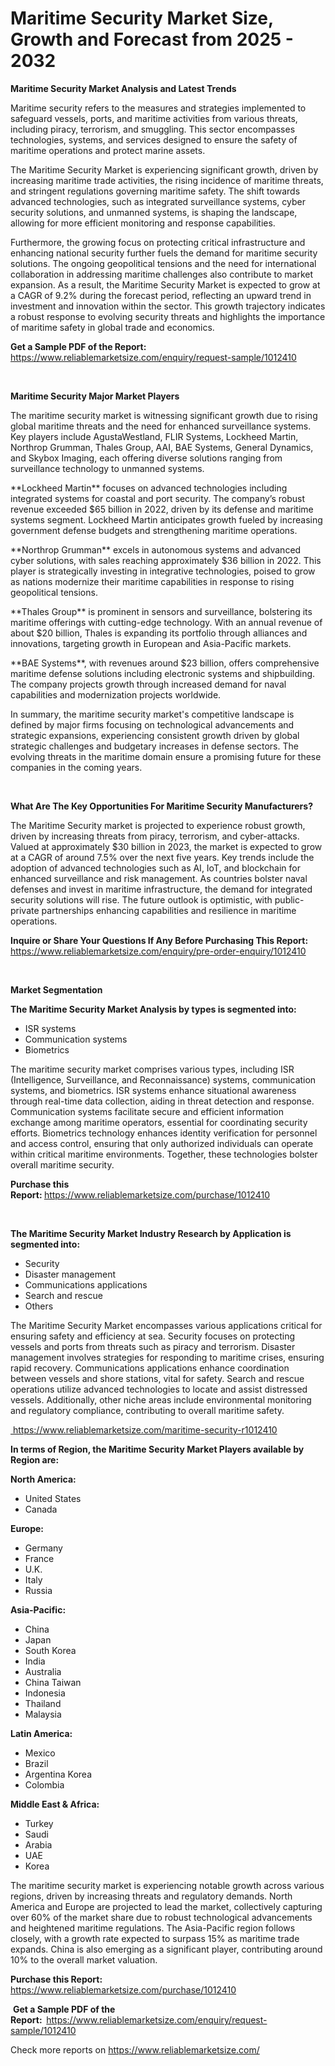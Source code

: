 <p><h1>Maritime Security Market Size, Growth and Forecast from 2025 - 2032</h1></p><p><strong>Maritime Security Market Analysis and Latest Trends</strong></p>
<p><p>Maritime security refers to the measures and strategies implemented to safeguard vessels, ports, and maritime activities from various threats, including piracy, terrorism, and smuggling. This sector encompasses technologies, systems, and services designed to ensure the safety of maritime operations and protect marine assets.</p><p>The Maritime Security Market is experiencing significant growth, driven by increasing maritime trade activities, the rising incidence of maritime threats, and stringent regulations governing maritime safety. The shift towards advanced technologies, such as integrated surveillance systems, cyber security solutions, and unmanned systems, is shaping the landscape, allowing for more efficient monitoring and response capabilities.</p><p>Furthermore, the growing focus on protecting critical infrastructure and enhancing national security further fuels the demand for maritime security solutions. The ongoing geopolitical tensions and the need for international collaboration in addressing maritime challenges also contribute to market expansion. As a result, the Maritime Security Market is expected to grow at a CAGR of 9.2% during the forecast period, reflecting an upward trend in investment and innovation within the sector. This growth trajectory indicates a robust response to evolving security threats and highlights the importance of maritime safety in global trade and economics.</p></p>
<p><strong>Get a Sample PDF of the Report:&nbsp;</strong> <a href="https://www.reliablemarketsize.com/enquiry/request-sample/1012410?utm_campaign=2640&utm_medium=2&utm_source=Github&utm_content=ia&utm_term=06032025&utm_id=maritime-security">https://www.reliablemarketsize.com/enquiry/request-sample/1012410</a></p>
<p>&nbsp;</p>
<p><strong>Maritime Security Major Market Players</strong></p>
<p><p>The maritime security market is witnessing significant growth due to rising global maritime threats and the need for enhanced surveillance systems. Key players include AgustaWestland, FLIR Systems, Lockheed Martin, Northrop Grumman, Thales Group, AAI, BAE Systems, General Dynamics, and Skybox Imaging, each offering diverse solutions ranging from surveillance technology to unmanned systems.</p><p>**Lockheed Martin** focuses on advanced technologies including integrated systems for coastal and port security. The company’s robust revenue exceeded $65 billion in 2022, driven by its defense and maritime systems segment. Lockheed Martin anticipates growth fueled by increasing government defense budgets and strengthening maritime operations.</p><p>**Northrop Grumman** excels in autonomous systems and advanced cyber solutions, with sales reaching approximately $36 billion in 2022. This player is strategically investing in integrative technologies, poised to grow as nations modernize their maritime capabilities in response to rising geopolitical tensions.</p><p>**Thales Group** is prominent in sensors and surveillance, bolstering its maritime offerings with cutting-edge technology. With an annual revenue of about $20 billion, Thales is expanding its portfolio through alliances and innovations, targeting growth in European and Asia-Pacific markets.</p><p>**BAE Systems**, with revenues around $23 billion, offers comprehensive maritime defense solutions including electronic systems and shipbuilding. The company projects growth through increased demand for naval capabilities and modernization projects worldwide.</p><p>In summary, the maritime security market's competitive landscape is defined by major firms focusing on technological advancements and strategic expansions, experiencing consistent growth driven by global strategic challenges and budgetary increases in defense sectors. The evolving threats in the maritime domain ensure a promising future for these companies in the coming years.</p></p>
<p>&nbsp;</p>
<p><strong>What Are The Key Opportunities For Maritime Security Manufacturers?</strong></p>
<p><p>The Maritime Security market is projected to experience robust growth, driven by increasing threats from piracy, terrorism, and cyber-attacks. Valued at approximately $30 billion in 2023, the market is expected to grow at a CAGR of around 7.5% over the next five years. Key trends include the adoption of advanced technologies such as AI, IoT, and blockchain for enhanced surveillance and risk management. As countries bolster naval defenses and invest in maritime infrastructure, the demand for integrated security solutions will rise. The future outlook is optimistic, with public-private partnerships enhancing capabilities and resilience in maritime operations.</p></p>
<p><strong>Inquire or Share Your Questions If Any Before Purchasing This Report:</strong> <a href="https://www.reliablemarketsize.com/enquiry/pre-order-enquiry/1012410?utm_campaign=2640&utm_medium=2&utm_source=Github&utm_content=ia&utm_term=06032025&utm_id=maritime-security">https://www.reliablemarketsize.com/enquiry/pre-order-enquiry/1012410</a></p>
<p>&nbsp;</p>
<p><strong>Market Segmentation</strong></p>
<p><strong>The Maritime Security Market Analysis by types is segmented into:</strong></p>
<p><ul><li>ISR systems</li><li>Communication systems</li><li>Biometrics</li></ul></p>
<p><p>The maritime security market comprises various types, including ISR (Intelligence, Surveillance, and Reconnaissance) systems, communication systems, and biometrics. ISR systems enhance situational awareness through real-time data collection, aiding in threat detection and response. Communication systems facilitate secure and efficient information exchange among maritime operators, essential for coordinating security efforts. Biometrics technology enhances identity verification for personnel and access control, ensuring that only authorized individuals can operate within critical maritime environments. Together, these technologies bolster overall maritime security.</p></p>
<p><strong>Purchase this Report:&nbsp;</strong><a href="https://www.reliablemarketsize.com/purchase/1012410?utm_campaign=2640&utm_medium=2&utm_source=Github&utm_content=ia&utm_term=06032025&utm_id=maritime-security">https://www.reliablemarketsize.com/purchase/1012410</a></p>
<p>&nbsp;</p>
<p><strong>The Maritime Security Market Industry Research by Application is segmented into:</strong></p>
<p><ul><li>Security</li><li>Disaster management</li><li>Communications applications</li><li>Search and rescue</li><li>Others</li></ul></p>
<p><p>The Maritime Security Market encompasses various applications critical for ensuring safety and efficiency at sea. Security focuses on protecting vessels and ports from threats such as piracy and terrorism. Disaster management involves strategies for responding to maritime crises, ensuring rapid recovery. Communications applications enhance coordination between vessels and shore stations, vital for safety. Search and rescue operations utilize advanced technologies to locate and assist distressed vessels. Additionally, other niche areas include environmental monitoring and regulatory compliance, contributing to overall maritime safety.</p></p>
<p><a href="https://www.reliablemarketsize.com/maritime-security-r1012410?utm_campaign=2640&utm_medium=2&utm_source=Github&utm_content=ia&utm_term=06032025&utm_id=maritime-security">&nbsp;https://www.reliablemarketsize.com/maritime-security-r1012410</a></p>
<p><strong>In terms of Region, the Maritime Security Market Players available by Region are:</strong></p>
<p>
    <p> <strong> North America: </strong>
        <ul>
            <li>United States</li>
            <li>Canada</li>
        </ul>
        </p> 
    <p> <strong> Europe: </strong>
        <ul>
            <li>Germany</li>
            <li>France</li>
            <li>U.K.</li>
            <li>Italy</li>
            <li>Russia</li>
        </ul>
        </p> 
    <p> <strong> Asia-Pacific: </strong>
        <ul>
            <li>China</li>
            <li>Japan</li>
            <li>South Korea</li>
            <li>India</li>
            <li>Australia</li>
            <li>China Taiwan</li>
            <li>Indonesia</li>
            <li>Thailand</li>
            <li>Malaysia</li>
        </ul>
        </p> 
    <p> <strong> Latin America: </strong>
        <ul>
            <li>Mexico</li>
            <li>Brazil</li>
            <li>Argentina Korea</li>
            <li>Colombia</li>
        </ul>
        </p> 
    <p> <strong> Middle East & Africa: </strong>
        <ul>
            <li>Turkey</li>
            <li>Saudi</li>
            <li>Arabia</li>
            <li>UAE</li>
            <li>Korea</li>
        </ul>
    </p>
    </p>
<p><p>The maritime security market is experiencing notable growth across various regions, driven by increasing threats and regulatory demands. North America and Europe are projected to lead the market, collectively capturing over 60% of the market share due to robust technological advancements and heightened maritime regulations. The Asia-Pacific region follows closely, with a growth rate expected to surpass 15% as maritime trade expands. China is also emerging as a significant player, contributing around 10% to the overall market valuation.</p></p>
<p><strong>Purchase this Report: </strong><a href="https://www.reliablemarketsize.com/purchase/1012410?utm_campaign=2640&utm_medium=2&utm_source=Github&utm_content=ia&utm_term=06032025&utm_id=maritime-security">https://www.reliablemarketsize.com/purchase/1012410</a></p>
<p>&nbsp;<strong>Get a Sample PDF of the Report:&nbsp;&nbsp;</strong><a href="https://www.reliablemarketsize.com/enquiry/request-sample/1012410?utm_campaign=2640&utm_medium=2&utm_source=Github&utm_content=ia&utm_term=06032025&utm_id=maritime-security">https://www.reliablemarketsize.com/enquiry/request-sample/1012410</a></p>
<p><strong></strong></p>
<p>Check more reports on <a href="https://www.reliablemarketsize.com/?utm_campaign=2640&utm_medium=2&utm_source=Github&utm_content=ia&utm_term=06032025&utm_id=maritime-security">https://www.reliablemarketsize.com/</a></p>